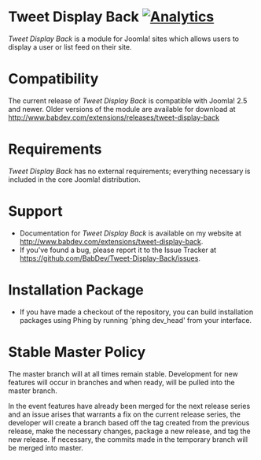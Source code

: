 Tweet Display Back [![Analytics](https://ga-beacon.appspot.com/UA-42602973-2/tweet-display-back/readme)](https://github.com/igrigorik/ga-beacon)
===============
*Tweet Display Back* is a module for Joomla! sites which allows users to display a user or list feed on their site.

Compatibility
===============
The current release of *Tweet Display Back* is compatible with Joomla! 2.5 and newer.  Older versions of the module are available for download at http://www.babdev.com/extensions/releases/tweet-display-back

Requirements
===============
*Tweet Display Back* has no external requirements; everything necessary is included in the core Joomla! distribution.

Support
===============
* Documentation for *Tweet Display Back* is available on my website at http://www.babdev.com/extensions/tweet-display-back.
* If you've found a bug, please report it to the Issue Tracker at https://github.com/BabDev/Tweet-Display-Back/issues.

Installation Package
===============
* If you have made a checkout of the repository, you can build installation packages using Phing by running 'phing dev_head' from your interface.

Stable Master Policy
===============
The master branch will at all times remain stable.  Development for new features will occur in branches and when ready, will be pulled into the master branch.

In the event features have already been merged for the next release series and an issue arises that warrants a fix on the current release series, the developer will create a branch based off the tag created from the previous release, make the necessary changes, package a new release, and tag the new release.  If necessary, the commits made in the temporary branch will be merged into master.

